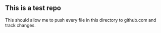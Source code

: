## This is a test repo
This should allow me to push every file in this directory to github.com and track changes.